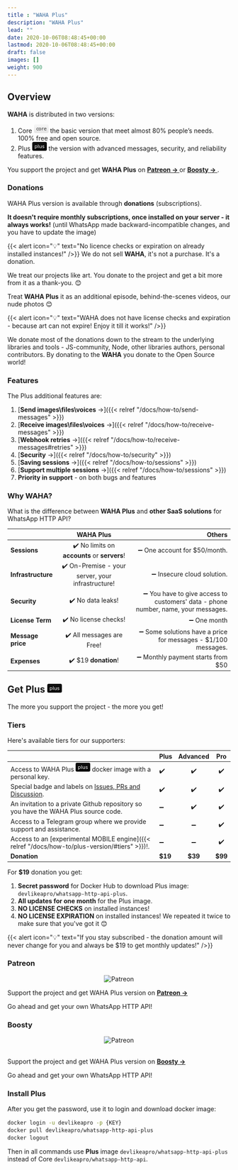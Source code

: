 ```yaml
---
title : "WAHA Plus"
description: "WAHA Plus"
lead: ""
date: 2020-10-06T08:48:45+00:00
lastmod: 2020-10-06T08:48:45+00:00
draft: false
images: []
weight: 900
---
```


## Overview

**WAHA** is distributed in two versions:

1. Core ![](/images/versions/core.png) the basic version that meet almost 80% people’s needs. 100% free and open source.
2. Plus ![](/images/versions/plus.png) the version with advanced messages, security, and reliability features.

 You support the project and get **WAHA Plus** on
 <a href="https://patreon.com/wa_http_api" target="_blank">
   <b>
     Patreon ->
   </b>
 </a>
 or
 <a href="https://boosty.to/wa-http-api" target="_blank">
     <b>
         Boosty ->
     </b>
 </a>
.

### Donations

WAHA Plus version is available through **donations** (subscriptions).

**It doesn't require monthly subscriptions, once installed on your server - it always works!**
(until WhatsApp made backward-incompatible changes, and you have to update the image)

{{< alert icon="💡" text="No licence checks or expiration on already installed instances!" />}}
We do not sell **WAHA**, it's not a purchase. It's a donation.

We treat our projects like art. You donate to the project and get a bit more from it as a thank-you. 😊

Treat **WAHA Plus** it as an additional episode, behind-the-scenes videos, our nude photos 😊

{{< alert icon="💡" text="WAHA does not have license checks and expiration - because art can not expire! Enjoy it till it works!" />}}

We donate most of the donations down to the stream to the underlying libraries and tools - JS-community, Node, other libraries authors, personal contributors.
By donating to the **WAHA** you donate to the Open Source world!

### Features

The Plus additional features are:

1. [**Send images\files\voices** →]({{< relref "/docs/how-to/send-messages" >}})
2. [**Receive images\files\voices** →]({{< relref "/docs/how-to/receive-messages" >}})
3. [**Webhook retries** →]({{< relref "/docs/how-to/receive-messages#retries" >}})
4. [**Security** →]({{< relref "/docs/how-to/security" >}})
5. [**Saving sessions** →]({{< relref "/docs/how-to/sessions" >}})
6. [**Support multiple sessions** →]({{< relref "/docs/how-to/sessions" >}})
7. **Priority in support** - on both bugs and features

### Why WAHA?

What is the difference between **WAHA Plus** and **other SaaS solutions** for WhatsApp HTTP API?

|                    |                     WAHA Plus                     |                                                                            Others |
|--------------------|:-------------------------------------------------:|----------------------------------------------------------------------------------:|
| **Sessions**       |   ✔️ No limits on **accounts** or **servers**!    |                                                      ➖ One account for $50/month. |
| **Infrastructure** | ✔️ On-Premise - your server, your infrastructure! |                                                        ➖ Insecure cloud solution. |
| **Security**       |                 ✔️ No data leaks!                 | ➖ You have to give access to customers' data - phone number, name, your messages. |
| **License Term**               |               ✔️ No license checks!               |                                                                       ➖ One month |
| **Message price**  |             ✔️ All messages are Free!             |                     ➖ Some solutions have a price for messages - $1/100 messages. |
| **Expenses**       |               ✔️ $19 **donation**!                |                                                 ➖ Monthly payment starts from $50 |


## Get Plus ![](/images/versions/plus.png)

The more you support the project - the more you get!

### Tiers

Here's available tiers for our supporters:

|                                                                                                             |  Plus   | Advanced |   Pro   |
|-------------------------------------------------------------------------------------------------------------|---------|:--------:|:-------:|
| Access to WAHA Plus  ![](/images/versions/plus.png) docker image with a personal key.                       |   ✔️    |    ✔️    |   ✔️    |
| Special badge and labels on [Issues, PRs and Discussion](https://github.com/devlikeapro/whatsapp-http-api). |   ✔️    |    ✔️    |   ✔️    |
| An invitation to a private Github repository so you have the WAHA Plus source code.                         |   ➖️    |    ✔️    |   ✔️️   |
| Access to a Telegram group where we provide support and assistance.                                         |   ➖️    |    ➖     |   ✔️    |
| Access to an [experimental MOBILE engine]({{< relref "/docs/how-to/plus-version/#tiers" >}})!.              |   ➖️    |    ➖     |   ✔️    |
| **Donation**                                                                                                | **$19** | **$39**  | **$99** |

For **$19** donation you get:
1. **Secret password** for Docker Hub to download Plus image: `devlikeapro/whatsapp-http-api-plus`.
2. **All updates for one month** for the Plus image.
3. **NO LICENSE CHECKS** on installed instances!
4. **NO LICENSE EXPIRATION** on installed instances! We repeated it twice to make sure that you've got it 😊

{{< alert icon="💡" text="If you stay subscribed - the donation amount will never change for you and always be $19 to get monthly updates!" />}}

### Patreon
<p align="center">
  <img src="patreon.png" alt="Patreon" />
</p>

Support the project and get WAHA Plus version on
<a href="https://patreon.com/wa_http_api" target="_blank">
  <b>
    Patreon ->
  </b>
</a>

Go ahead and get your own WhatsApp HTTP API!

### Boosty
<p align="center">
  <img src="boosty.svg" alt="Patreon" />
  <br/>
  <br/>
</p>

Support the project and get WAHA Plus version on
<a href="https://boosty.to/wa-http-api" target="_blank">
<b>
Boosty ->
</b>
</a>

Go ahead and get your own WhatsApp HTTP API!

### Install Plus
After you get the password, use it to login and download docker image:
```bash
docker login -u devlikeapro -p {KEY}
docker pull devlikeapro/whatsapp-http-api-plus
docker logout
```
Then in all commands use **Plus** image `devlikeapro/whatsapp-http-api-plus` instead of Core `devlikeapro/whatsapp-http-api`.

